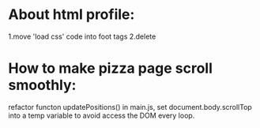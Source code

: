 # About html profile:
  1.move 'load css' code into foot tags
  2.delete <script src="http://www.google-analytics.com/analytics.js"></script>

# How to make pizza page scroll smoothly:
  refactor functon updatePositions() in main.js, set document.body.scrollTop into a temp variable to avoid access the DOM every loop.
